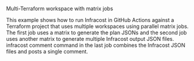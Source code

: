 Multi-Terraform workspace with matrix jobs

This example shows how to run Infracost in GitHub Actions against a Terraform project that uses multiple workspaces using parallel matrix jobs. The first job uses a matrix to generate the plan JSONs and the second job uses another matrix to generate multiple Infracost output JSON files. infracost comment command in the last job combines the Infracost JSON files and posts a single comment.